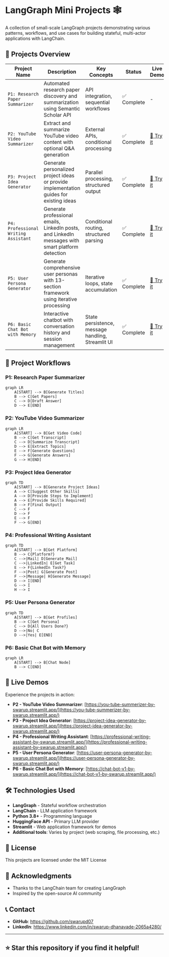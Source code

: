# LangGraph Mini Projects 🕸️
A collection of small-scale LangGraph projects demonstrating various patterns, workflows, and use cases for building stateful, multi-actor applications with LangChain.

## 📂 Projects Overview
| Project Name | Description | Key Concepts | Status | Live Demo |
|--------------|-------------|--------------|--------|-----------|
| `P1: Research Paper Summarizer` | Automated research paper discovery and summarization using Semantic Scholar API | API integration, sequential workflows | ✅ Complete | - |
| `P2: YouTube Video Summarizer` | Extract and summarize YouTube video content with optional Q&A generation | External APIs, conditional processing | ✅ Complete | [🚀 Try it](https://you-tube-summerizer-by-swarup.streamlit.app/) |
| `P3: Project Idea Generator` | Generate personalized project ideas or provide implementation guides for existing ideas | Parallel processing, structured output | ✅ Complete | [🚀 Try it](https://project-idea-generator-by-swarup.streamlit.app/) |
| `P4: Professional Writing Assistant` | Generate professional emails, LinkedIn posts, and LinkedIn messages with smart platform detection | Conditional routing, structured parsing | ✅ Complete | [🚀 Try it](https://professional-writing-assistant-by-swarup.streamlit.app/) |
| `P5: User Persona Generator` | Generate comprehensive user personas with 13-section framework using iterative processing | Iterative loops, state accumulation | ✅ Complete | [🚀 Try it](https://user-persona-generator-by-swarup.streamlit.app/) |
| `P6: Basic Chat Bot with Memory` | Interactive chatbot with conversation history and session management | State persistence, message handling, Streamlit UI | ✅ Complete | [🚀 Try it](https://chat-bot-v1-by-swarup.streamlit.app/) |

## 🔄 Project Workflows

### P1: Research Paper Summarizer
```mermaid
graph LR
    A[START] --> B[Generate Titles]
    B --> C[Get Papers]
    C --> D[Draft Answer]
    D --> E[END]
```

### P2: YouTube Video Summarizer 
```mermaid
graph LR
    A[START] --> B[Get Video Code]
    B --> C[Get Transcript]
    C --> D[Summarize Transcript]
    D --> E[Extract Topics]
    E --> F[Generate Questions]
    F --> G[Generate Answers]
    G --> H[END]
```

### P3: Project Idea Generator
```mermaid
graph TD
    A[START] --> B[Generate Project Ideas]
    A --> C[Suggest Other Skills]
    A --> D[Provide Steps to Implement]
    A --> E[Provide Skills Required]
    B --> F[Final Output]
    C --> F
    D --> F
    E --> F
    F --> G[END]
```

### P4: Professional Writing Assistant
```mermaid
graph TD
    A[START] --> B[Get Platform]
    B --> C{Platform?}
    C -->|Mail| D[Generate Mail]
    C -->|LinkedIn| E[Get Task]
    E --> F{LinkedIn Task?}
    F -->|Post| G[Generate Post]
    F -->|Message| H[Generate Message]
    D --> I[END]
    G --> I
    H --> I
```

### P5: User Persona Generator
```mermaid
graph TD
    A[START] --> B[Get Profiles]
    B --> C[Get Persona]
    C --> D{All Users Done?}
    D -->|No| C
    D -->|Yes| E[END]
```

### P6: Basic Chat Bot with Memory
```mermaid
graph LR
    A[START] --> B[Chat Node]
    B --> C[END]
```

## 🚀 Live Demos

Experience the projects in action:

- **P2 - YouTube Video Summarizer**: [https://you-tube-summerizer-by-swarup.streamlit.app/](https://you-tube-summerizer-by-swarup.streamlit.app/)
- **P3 - Project Idea Generator**: [https://project-idea-generator-by-swarup.streamlit.app/](https://project-idea-generator-by-swarup.streamlit.app/)
- **P4 - Professional Writing Assistant**: [https://professional-writing-assistant-by-swarup.streamlit.app/](https://professional-writing-assistant-by-swarup.streamlit.app/)
- **P5 - User Persona Generator**: [https://user-persona-generator-by-swarup.streamlit.app/](https://user-persona-generator-by-swarup.streamlit.app/)
- **P6 - Basic Chat Bot with Memory**: [https://chat-bot-v1-by-swarup.streamlit.app/](https://chat-bot-v1-by-swarup.streamlit.app/)

## 🛠️ Technologies Used

- **LangGraph** - Stateful workflow orchestration
- **LangChain** - LLM application framework  
- **Python 3.8+** - Programming language
- **HuggingFace API** - Primary LLM provider
- **Streamlit** - Web application framework for demos
- **Additional tools**: Varies by project (web scraping, file processing, etc.)

## 📝 License

This projects are licensed under the MIT License

## 🌟 Acknowledgments

- Thanks to the LangChain team for creating LangGraph
- Inspired by the open-source AI community

## 📞 Contact

- **GitHub**: https://github.com/swarupd07
- **LinkedIn**: https://www.linkedin.com/in/swarup-dhanavade-2065a4280/

---

## ⭐ Star this repository if you find it helpful!
